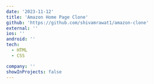 ```yaml
---
date: '2023-11-12'
title: 'Amazon Home Page Clone'
github: 'https://github.com/shivamrawat1/amazon-clone'
external: ''
ios: ''
android: ''
tech:
  - HTML
  - CSS

company: ''
showInProjects: false
---
```


